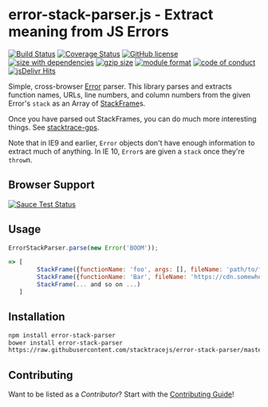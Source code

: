 error-stack-parser.js - Extract meaning from JS Errors
===============
[![Build Status](https://img.shields.io/travis/stacktracejs/error-stack-parser/master.svg?style=flat-square)](https://travis-ci.org/stacktracejs/error-stack-parser)
[![Coverage Status](https://img.shields.io/coveralls/stacktracejs/error-stack-parser.svg?style=flat-square)](https://coveralls.io/r/stacktracejs/error-stack-parser?branch=master)
[![GitHub license](https://img.shields.io/github/license/stacktracejs/error-stack-parser.svg?style=flat-square)](https://opensource.org/licenses/MIT)
[![size with dependencies](https://img.shields.io/badge/size-4.8k-green.svg?style=flat-square)](https://github.com/stacktracejs/error-stack-parser/releases)
[![gzip size](https://img.shields.io/badge/gzipped-1.8k-green.svg?style=flat-square)](https://github.com/stacktracejs/error-stack-parser/releases)
[![module format](https://img.shields.io/badge/module%20format-umd-lightgrey.svg?style=flat-square&colorB=ff69b4)](https://github.com/stacktracejs/error-stack-parser/releases)
[![code of conduct](https://img.shields.io/badge/code%20of-conduct-lightgrey.svg?style=flat-square&colorB=ff69b4)](http://todogroup.org/opencodeofconduct/#stacktrace.js/me@eriwen.com)
[![jsDelivr Hits](https://data.jsdelivr.com/v1/package/npm/error-stack-parser/badge)](https://www.jsdelivr.com/package/npm/error-stack-parser)

Simple, cross-browser [Error](https://developer.mozilla.org/en-US/docs/Web/JavaScript/Reference/Global_Objects/Error)
parser. This library parses and extracts function names, URLs, line numbers, and column numbers from the given
Error's `stack` as an Array of [StackFrame](http://git.io/stackframe)s.

Once you have parsed out StackFrames, you can do much more interesting things.
See [stacktrace-gps](http://git.io/stacktrace-gps).

Note that in IE9 and earlier, `Error` objects don't have enough information to extract much of anything. In IE
10, `Error`s are given a `stack` once they're `throw`n.

## Browser Support

[![Sauce Test Status](https://saucelabs.com/browser-matrix/stacktracejs.svg)](https://saucelabs.com/u/stacktracejs)

## Usage

```js
ErrorStackParser.parse(new Error('BOOM'));

=> [
        StackFrame({functionName: 'foo', args: [], fileName: 'path/to/file.js', lineNumber: 35, columnNumber: 79, isNative: false, isEval: false}),
        StackFrame({functionName: 'Bar', fileName: 'https://cdn.somewherefast.com/utils.min.js', lineNumber: 1, columnNumber: 832, isNative: false, isEval: false, isConstructor: true}),
        StackFrame(... and so on ...)
   ]
```

## Installation

```bash
npm install error-stack-parser
bower install error-stack-parser
https://raw.githubusercontent.com/stacktracejs/error-stack-parser/master/dist/error-stack-parser.min.js
```

## Contributing

Want to be listed as a *Contributor*? Start with the [Contributing Guide](.github/CONTRIBUTING.md)!

